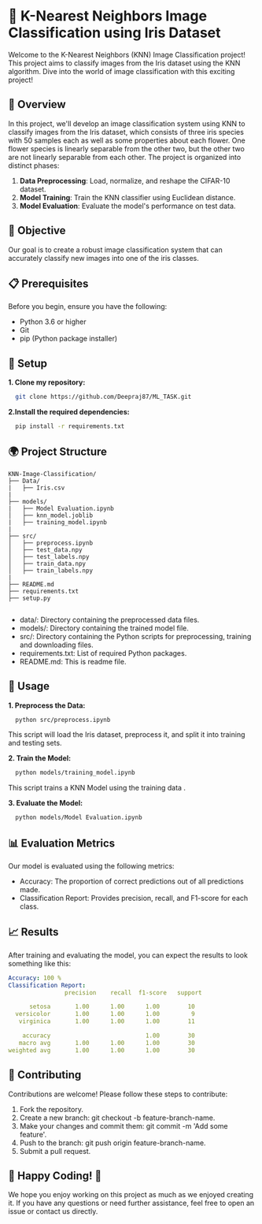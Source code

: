 
# 🚀 K-Nearest Neighbors Image Classification using Iris Dataset

Welcome to the K-Nearest Neighbors (KNN) Image Classification project! This project aims to classify images from the Iris dataset using the KNN algorithm. Dive into the world of image classification with this exciting project!

## 🌟 Overview

In this project, we'll develop an image classification system using KNN to classify images from the Iris dataset, which consists of three iris species with 50 samples each as well as some properties about each flower. One flower species is linearly separable from the other two, but the other two are not linearly separable from each other. The project is organized into distinct phases:

1. **Data Preprocessing**: Load, normalize, and reshape the CIFAR-10 dataset.
2. **Model Training**: Train the KNN classifier using Euclidean distance.
3. **Model Evaluation**: Evaluate the model's performance on test data.

## 🎯 Objective

Our goal is to create a robust image classification system that can accurately classify new images into one of the iris classes.

## 📋 Prerequisites

Before you begin, ensure you have the following:

- Python 3.6 or higher
- Git
- pip (Python package installer)

## 🔧 Setup

**1. Clone my repository:**

```bash
  git clone https://github.com/Deepraj87/ML_TASK.git

```
**2.Install the required dependencies:**
```bash
  pip install -r requirements.txt
```

## 🌍 Project Structure

```plaintext
KNN-Image-Classification/
├── Data/
|   ├── Iris.csv
|
├── models/  
|   ├── Model Evaluation.ipynb
│   ├── knn_model.joblib
|   ├── training_model.ipynb
|
├── src/
│   ├── preprocess.ipynb
│   ├── test_data.npy
│   ├── test_labels.npy
│   ├── train_data.npy
│   ├── train_labels.npy
|
├── README.md
├── requirements.txt
├── setup.py


```
- data/: Directory containing the preprocessed data files.
- models/: Directory containing the trained model file.
- src/: Directory containing the Python scripts for preprocessing, training and downloading files.
- requirements.txt: List of required Python packages.
- README.md: This is readme file.

## 🚀 Usage

**1. Preprocess the Data:**
```bash
  python src/preprocess.ipynb
```
This script will load the Iris dataset, preprocess it, and split it into training and testing sets.

**2. Train the Model:**

```bash
  python models/training_model.ipynb
```

This script trains a KNN Model using the training data .

**3. Evaluate the Model:**
```bash
  python models/Model Evaluation.ipynb
```
## 📊 Evaluation Metrics
Our model is evaluated using the following metrics:

- Accuracy: The proportion of correct predictions out of all predictions made.
- Classification Report: Provides precision, recall, and F1-score for each class.


## 📈 Results
After training and evaluating the model, you can expect the results to look something like this:
```yaml
Accuracy: 100 %
Classification Report:
                precision    recall  f1-score   support

      setosa       1.00      1.00      1.00        10
  versicolor       1.00      1.00      1.00         9
   virginica       1.00      1.00      1.00        11

    accuracy                           1.00        30
   macro avg       1.00      1.00      1.00        30
weighted avg       1.00      1.00      1.00        30

```

## 🤝 Contributing
Contributions are welcome! Please follow these steps to contribute:

1. Fork the repository.
2. Create a new branch: git checkout -b feature-branch-name.
3. Make your changes and commit them: git commit -m 'Add some feature'.
4. Push to the branch: git push origin feature-branch-name.
5. Submit a pull request.

## 🎉 Happy Coding! 🎉

We hope you enjoy working on this project as much as we enjoyed creating it. If you have any questions or need further assistance, feel free to open an issue or contact us directly.

